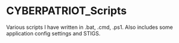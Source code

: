 # CYBERPATRIOT_Scripts
Various scripts I have written in .bat, .cmd, .ps1. Also includes some application config settings and STIGS.
